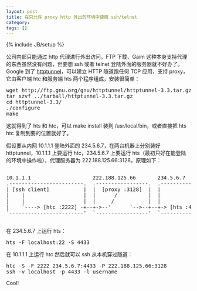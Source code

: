 ```yaml
---
layout: post
title: 在只允许 proxy http 外出的环境中使用 ssh/telnet
category:
tags: []
---
```

{% include JB/setup %}

<p>
公司内部只能通过 http 代理进行外出访问，FTP 下载、Gaim 这种本身支持代理的东西虽然没有问题，但要想 ssh 或者 telnet 登陆外面的服务器就不好办了。Google 到了
<a href="http://directory.fsf.org/GNU/httptunnel.html">httptunnel</a>，可以建立 HTTP 隧道跑任何 TCP 应用，支持 proxy，它由客户端 htc 和服务端 hts 两个程序组成，安装很简单：
</p>



<pre>
wget http://ftp.gnu.org/gnu/httptunnel/httptunnel-3.3.tar.gz
tar xzvf ../tarball/httptunnel-3.3.tar.gz
cd httptunnel-3.3/
./configure
make
</pre>



<p>
这就得到了 hts 和 htc，可以 make install 装到 /usr/local/bin，或者直接把 hts htc 复制到要的位置就好了。
</p>



<p>
假设要从内网 10.1.1.1 登陆外面的 234.5.6.7，在两台机器上分别装好 httptunnel，10.1.1.1 上要运行 htc，234.5.6.7 上要运行 hts（最初只好在能登陆的环境中操作啦），代理服务器为 222.188.125.66:3128，原理如下：
</p>



<pre>

10.1.1.1                    222.188.125.66       234.5.6.7
.------------------------.  .-----------------.  .-----------------------.
| [ssh client]           |  |  [proxy :3128]  |  |                [sshd] |
|    |                   |  |      /          |  |                  ^    |
|    |                   |  |     /           |  |                  |    |
|    `----> [htc :2222] -+--+->--'      `-->--+--+-> [hts :4433] ---'    |
`------------------------'  `-----------------'  `-----------------------'

</pre>



<p>
在 234.5.6.7 上运行 hts：
</p>



<pre>
hts -F localhost:22 -S 4433
</pre>



<p>
在 10.1.1.1 上运行 htc 然后就可以 ssh 从本机穿过隧道：
</p>



<pre>
htc -S -F 2222 234.5.6.7:4433 -P 222.188.125.66:3128
ssh -v localhost -p 4433 -l username
</pre>



<p>
Cool!
</p>

